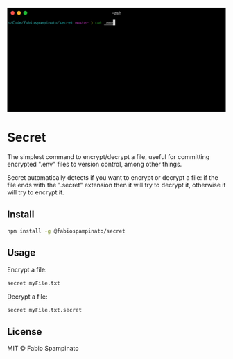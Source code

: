 
<p align="center">
  <img src="resources/demo.gif" width="662" alt="Demo">
</p>

# Secret

The simplest command to encrypt/decrypt a file, useful for committing encrypted ".env" files to version control, among other things.

Secret automatically detects if you want to encrypt or decrypt a file: if the file ends with the ".secret" extension then it will try to decrypt it, otherwise it will try to encrypt it.

## Install

```sh
npm install -g @fabiospampinato/secret
```

## Usage

Encrypt a file:

```sh
secret myFile.txt
```

Decrypt a file:

```sh
secret myFile.txt.secret
```

## License

MIT © Fabio Spampinato
